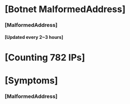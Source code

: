 # [Botnet MalformedAddress]
### [MalformedAddress]
#### [Updated every 2~3 hours]

# [Counting 782 IPs]

# [Symptoms] 
###   [MalformedAddress]
